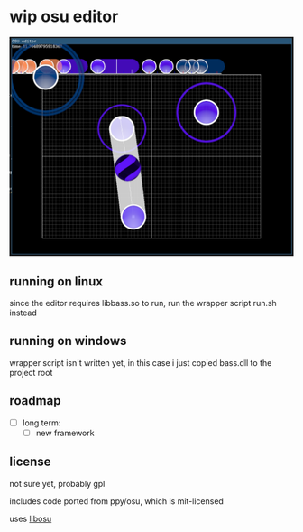 wip osu editor
==============

![](docs/images/screenshot.png)

running on linux
----------------

since the editor requires libbass.so to run, run the wrapper script run.sh instead

running on windows
------------------

wrapper script isn't written yet, in this case i just copied bass.dll to the project root

roadmap
-------

- [ ] long term:
  - [ ] new framework

license
-------

not sure yet, probably gpl

includes code ported from ppy/osu, which is mit-licensed

uses [libosu][1]

[1]: https://github.com/iptq/libosu
